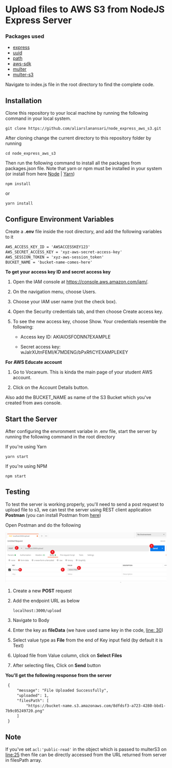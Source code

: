 # Upload files to AWS S3 from NodeJS Express Server

### Packages used

- [express](https://www.npmjs.com/package/express)
- [uuid](https://www.npmjs.com/package/uuid)
- [path](https://www.npmjs.com/package/path)
- [aws-sdk](https://www.npmjs.com/package/aws-sdk)
- [multer](https://www.npmjs.com/package/multer)
- [multer-s3](https://www.npmjs.com/package/multer-s3)

Navigate to index.js file in the root directory to find the complete code.

## Installation

Clone this repository to your local machine by running the following command in your local system.

```
git clone https://github.com/aliarslanansari/node_express_aws_s3.git
```

After cloning change the current directory to this repository folder by running

```
cd node_express_aws_s3
```

Then run the following command to install all the packages from packages.json file.
Note that yarn or npm must be installed in your system (or install from here [Node](https://nodejs.org/en/download/) | [Yarn](https://classic.yarnpkg.com/en/docs/install/))

```
npm install
```

or

```
yarn install
```

## Configure Environment Variables

Create a **.env** file inside the root directory, and add the following variables to it

```
AWS_ACCESS_KEY_ID = 'AWSACCESSKEY123'
AWS_SECRET_ACCESS_KEY = 'xyz-aws-secret-access-key'
AWS_SESSION_TOKEN = 'xyz-aws-session_token'
BUCKET_NAME = 'bucket-name-comes-here'
```

**To get your access key ID and secret access key**

1. Open the IAM console at https://console.aws.amazon.com/iam/.

2. On the navigation menu, choose Users.

3. Choose your IAM user name (not the check box).

4. Open the Security credentials tab, and then choose Create access key.

5. To see the new access key, choose Show. Your credentials resemble the following:

   - Access key ID: AKIAIOSFODNN7EXAMPLE

   - Secret access key: wJalrXUtnFEMI/K7MDENG/bPxRfiCYEXAMPLEKEY

**For AWS Educate account**

1. Go to Vocareum. This is kinda the main page of your student AWS account.

2. Click on the Account Details button.

Also add the BUCKET_NAME as name of the S3 Bucket which you've created from aws console.

## Start the Server

After configuring the envronment variabe in .env file, start the server by running the following command in the root directory

If you're using Yarn

```
yarn start
```

If you're using NPM

```
npm start
```

## Testing

To test the server is working properly, you'll need to send a post request to upload file to s3, we can test the server using REST client application **Postman** (you can install Postman from [here](https://www.postman.com/downloads/))

Open Postman and do the following

![Postman Snapshot](./s3_postman_snap.PNG)

1. Create a new **POST** request
2. Add the endpoint URL as below

   ```
   localhost:3000/upload
   ```

3. Navigate to Body
4. Enter the key as **fileData** (we have used same key in the code, [line: 30](https://github.com/aliarslanansari/node_express_aws_s3/blob/f0baebe581f72c3523cd1249d85a60f6666b0934/index.js#L30))
5. Select value type as **File** from the end of Key input field (by default it is Text)
6. Upload file from Value column, click on **Select Files**
7. After selecting files, Click on **Send** button

**You'll get the following response from the server**

```
 {
     "message": "File Uploaded Successfully",
     "uploaded": 1,
     "filesPath": [
         "https://bucket-name.s3.amazonaws.com/8dfdsf3-a723-4280-bbd1-7b9c05249720.png"
     ]
 }
```

## Note

If you've set `acl:'public-read'` in the object which is passed to multerS3 on [line:25](https://github.com/aliarslanansari/node_express_aws_s3/blob/1e1f9dc164511bf74c1e30a2f9e5e01f83f6307d/index.js#L25) then file can be directly accessed from the URL returned from server in filesPath array.
